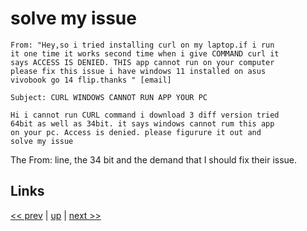 # solve my issue

    From: "Hey,so i tried installing curl on my laptop.if i run
    it one time it works second time when i give COMMAND curl it
    says ACCESS IS DENIED. THIS app cannot run on your computer
    please fix this issue i have windows 11 installed on asus
    vivobook go 14 flip.thanks " [email]

    Subject: CURL WINDOWS CANNOT RUN APP YOUR PC

    Hi i cannot run CURL command i download 3 diff version tried
    64bit as well as 34bit. it says windows cannot rum this app
    on your pc. Access is denied. please figurure it out and
    solve my issue

The From: line, the 34 bit and the demand that I should fix their issue.

## Links

[<< prev](2024-08-14.md) | [up](../) | [next >> ](2024-08-28.md)
